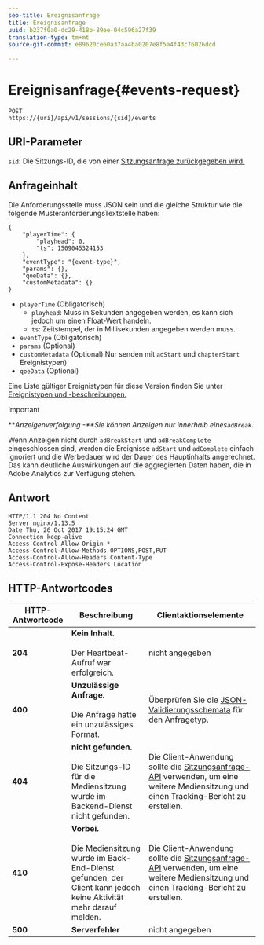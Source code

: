 ```yaml
---
seo-title: Ereignisanfrage
title: Ereignisanfrage
uuid: b237f0a0-dc29-418b-89ee-04c596a27f39
translation-type: tm+mt
source-git-commit: e89620ce60a37aa4ba0207e8f5a4f43c76026dcd

---
```



# Ereignisanfrage{#events-request}

```
POST 
https://{uri}/api/v1/sessions/{sid}/events 
```

## URI-Parameter

`sid`: Die Sitzungs-ID, die von einer [Sitzungsanfrage zurückgegeben wird.](/help/media-collection-api/mc-api-ref/mc-api-sessions-req.md)

## Anfrageinhalt

Die Anforderungsstelle muss JSON sein und die gleiche Struktur wie die folgende MusteranforderungsTextstelle haben:

```
{ 
    "playerTime": { 
        "playhead": 0, 
        "ts": 1509045324153 
    }, 
    "eventType": "{event-type}", 
    "params": {}, 
    "qoeData": {}, 
    "customMetadata": {} 
}
```

* `playerTime` (Obligatorisch)
   * `playhead`: Muss in Sekunden angegeben werden, es kann sich jedoch um einen Float-Wert handeln.
   * `ts`: Zeitstempel, der in Millisekunden angegeben werden muss.
* `eventType` (Obligatorisch)
* `params` (Optional)
* `customMetadata` (Optional) Nur senden mit `adStart` und `chapterStart` Ereignistypen)
* `qoeData` (Optional)

Eine Liste gültiger Ereignistypen für diese Version finden Sie unter [Ereignistypen und -beschreibungen.](/help/media-collection-api/mc-api-ref/mc-api-event-types.md)

>[!IMPORTANT]
>
>***Anzeigenverfolgung -**Sie können Anzeigen nur innerhalb eines`adBreak`*.
>
>Wenn Anzeigen nicht durch `adBreakStart` und `adBreakComplete` eingeschlossen sind, werden die Ereignisse `adStart` und `adComplete` einfach ignoriert und die Werbedauer wird der Dauer des Hauptinhalts angerechnet. Das kann deutliche Auswirkungen auf die aggregierten Daten haben, die in Adobe Analytics zur Verfügung stehen.

## Antwort

```
HTTP/1.1 204 No Content 
Server nginx/1.13.5 
Date Thu, 26 Oct 2017 19:15:24 GMT 
Connection keep-alive 
Access-Control-Allow-Origin * 
Access-Control-Allow-Methods OPTIONS,POST,PUT 
Access-Control-Allow-Headers Content-Type 
Access-Control-Expose-Headers Location
```

## HTTP-Antwortcodes

| HTTP-Antwortcode | Beschreibung | Clientaktionselemente |
|---|---|---|
| **204** | **Kein Inhalt.** <br/><br/>Der Heartbeat-Aufruf war erfolgreich. | nicht angegeben |
| **400** | **Unzulässige Anfrage.**<br/><br/>Die Anfrage hatte ein unzulässiges Format. | Überprüfen Sie die [JSON-Validierungsschemata](/help/media-collection-api/mc-api-ref/mc-api-json-validation.md) für den Anfragetyp. |
| **404** | **nicht gefunden.** <br/><br/>Die Sitzungs-ID für die Mediensitzung wurde im Backend-Dienst nicht gefunden. | Die Client-Anwendung sollte die [Sitzungsanfrage-API](/help/media-collection-api/mc-api-ref/mc-api-sessions-req.md) verwenden, um eine weitere Mediensitzung und einen Tracking-Bericht zu erstellen. |
| **410** | **Vorbei.** <br/><br/>Die Mediensitzung wurde im Back-End-Dienst gefunden, der Client kann jedoch keine Aktivität mehr darauf melden. | Die Client-Anwendung sollte die [Sitzungsanfrage-API](/help/media-collection-api/mc-api-ref/mc-api-sessions-req.md) verwenden, um eine weitere Mediensitzung und einen Tracking-Bericht zu erstellen. |
| **500** | **Serverfehler** | nicht angegeben |

